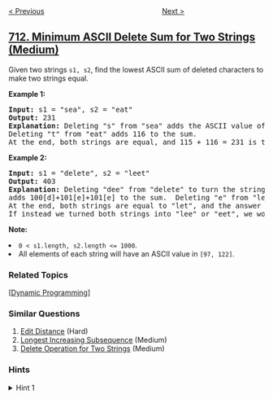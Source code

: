 <!--|This file generated by command(leetcode description); DO NOT EDIT.    |-->
<!--+----------------------------------------------------------------------+-->
<!--|@author    openset <openset.wang@gmail.com>                           |-->
<!--|@link      https://github.com/openset                                 |-->
<!--|@home      https://github.com/tonymontaro/leetcode-hints                        |-->
<!--+----------------------------------------------------------------------+-->

[< Previous](https://github.com/tonymontaro/leetcode-hints/tree/master/problems/number-of-distinct-islands-ii "Number of Distinct Islands II")
　　　　　　　　　　　　　　　　
[Next >](https://github.com/tonymontaro/leetcode-hints/tree/master/problems/subarray-product-less-than-k "Subarray Product Less Than K")

## [712. Minimum ASCII Delete Sum for Two Strings (Medium)](https://leetcode.com/problems/minimum-ascii-delete-sum-for-two-strings "两个字符串的最小ASCII删除和")

<p>Given two strings <code>s1, s2</code>, find the lowest ASCII sum of deleted characters to make two strings equal.</p>

<p><b>Example 1:</b><br />
<pre>
<b>Input:</b> s1 = "sea", s2 = "eat"
<b>Output:</b> 231
<b>Explanation:</b> Deleting "s" from "sea" adds the ASCII value of "s" (115) to the sum.
Deleting "t" from "eat" adds 116 to the sum.
At the end, both strings are equal, and 115 + 116 = 231 is the minimum sum possible to achieve this.
</pre>
</p>

<p><b>Example 2:</b><br />
<pre>
<b>Input:</b> s1 = "delete", s2 = "leet"
<b>Output:</b> 403
<b>Explanation:</b> Deleting "dee" from "delete" to turn the string into "let",
adds 100[d]+101[e]+101[e] to the sum.  Deleting "e" from "leet" adds 101[e] to the sum.
At the end, both strings are equal to "let", and the answer is 100+101+101+101 = 403.
If instead we turned both strings into "lee" or "eet", we would get answers of 433 or 417, which are higher.
</pre>
</p>

<p><b>Note:</b>
<li><code>0 < s1.length, s2.length <= 1000</code>.</li>
<li>All elements of each string will have an ASCII value in <code>[97, 122]</code>.</li> 
</p>

### Related Topics
  [[Dynamic Programming](https://github.com/tonymontaro/leetcode-hints/tree/master/tag/dynamic-programming/README.md)]

### Similar Questions
  1. [Edit Distance](https://github.com/tonymontaro/leetcode-hints/tree/master/problems/edit-distance) (Hard)
  1. [Longest Increasing Subsequence](https://github.com/tonymontaro/leetcode-hints/tree/master/problems/longest-increasing-subsequence) (Medium)
  1. [Delete Operation for Two Strings](https://github.com/tonymontaro/leetcode-hints/tree/master/problems/delete-operation-for-two-strings) (Medium)

### Hints
<details>
<summary>Hint 1</summary>
Let dp(i, j) be the answer for inputs s1[i:] and s2[j:].
</details>
